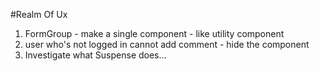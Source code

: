#Realm Of Ux

1. FormGroup - make a single component - like utility component
2. user who's not logged in cannot add comment - hide the component
3. Investigate what Suspense does...